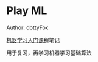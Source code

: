 # Play ML

Author: dottyFox

[机器学习入门课程](https://coding.imooc.com/learn/list/169.html)笔记

用于复习，再学习机器学习基础算法

